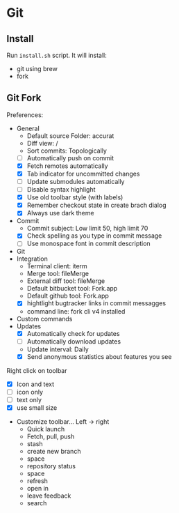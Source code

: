 # Git

## Install

Run `install.sh` script. It will install:

- git using brew
- fork

## Git Fork

Preferences:

- General
  - Default source Folder: accurat
  - Diff view: /
  - Sort commits: Topologically
  - [ ] Automatically push on commit
  - [x] Fetch remotes automatically
  - [x] Tab indicator for uncommitted changes
  - [ ] Update submodules automatically
  - [ ] Disable syntax highlight
  - [x] Use old toolbar style (with labels)
  - [x] Remember checkout state in create brach dialog
  - [x] Always use dark theme
- Commit
  - Commit subject: Low limit 50, high limit 70
  - [x] Check spelling as you type in commit message
  - [ ] Use monospace font in commit description
- Git
- Integration
  - Terminal client: iterm
  - Merge tool: fileMerge
  - External diff tool: fileMerge
  - Default bitbucket tool: Fork.app
  - Default github tool: Fork.app
  - [x] hightlight bugtracker links in commit messagges
  - command line: fork cli v4 installed
- Custom commands
- Updates
  - [x] Automatically check for updates
  - [ ] Automatically download updates
  - Update interval: Daily
  - [x] Send anonymous statistics about features you see

Right click on toolbar

- [x] Icon and text
- [ ] icon only
- [ ] text only
- [x] use small size
- Customize toolbar... Left -> right
  - Quick launch
  - Fetch, pull, push
  - stash
  - create new branch
  - space
  - repository status
  - space
  - refresh
  - open in
  - leave feedback
  - search
